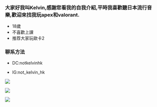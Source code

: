 ### 大家好我叫Kelvin,感謝您看我的自我介紹,平時我喜歡聽日本流行音樂,歡迎來找我玩apex和valorant.

* 18歲	
* 不喜歡上課
* 推荐大家玩歐卡2

### 聊系方法

- DC:notkelvinhk

- IG:not_kelvin_hk


![](https://cdn.discordapp.com/avatars/479264397215268885/2bf49444795a4d8e86219069a77d0325?size=1024)

![](https://i2.kknews.cc/gxpjVor2dZadLTpt_wnzJ-cZSTdSYngF4ZXWDV4/0.jpg)


![](https://cdn.discordapp.com/attachments/1157291287377100830/1157292358388432916/005BYqpgly1frn92nlchyj31hc0u01kx.jpg?ex=651813ff&is=6516c27f&hm=f8beba8dc4dbb5027bedf9b058f29e0644935e537d4e1b293fc109f1f75055e7&)

